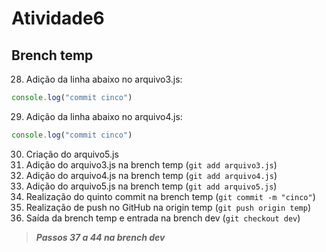 # Atividade6

## Brench temp

28. Adição da linha abaixo no arquivo3.js:
```JavaScript
console.log("commit cinco")
```
29. Adição da linha abaixo no arquivo4.js:
```JavaScript
console.log("commit cinco")
```
30. Criação do arquivo5.js
31. Adição do arquivo3.js na brench temp (`git add arquivo3.js`)
32. Adição do arquivo4.js na brench temp (`git add arquivo4.js`)
33. Adição do arquivo5.js na brench temp (`git add arquivo5.js`)
34. Realização do quinto commit na brench temp (`git commit -m "cinco"`)
35. Realização de push no GitHub na origin temp (`git push origin temp`)
36. Saída da brench temp e entrada na brench dev (`git checkout dev`)

>***Passos 37 a 44 na brench dev***

